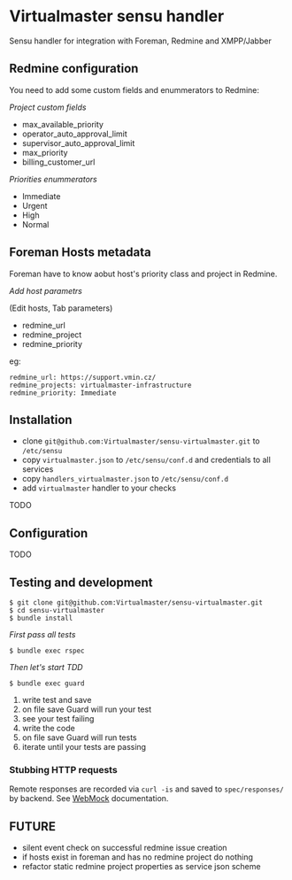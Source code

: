 Virtualmaster sensu handler
==================================

Sensu handler for integration with Foreman, Redmine and XMPP/Jabber


## Redmine configuration

You need to add some custom fields and enummerators to Redmine:

*Project custom fields*

- max_available_priority
- operator_auto_approval_limit
- supervisor_auto_approval_limit
- max_priority
- billing_customer_url

*Priorities enummerators*

- Immediate
- Urgent
- High
- Normal

## Foreman Hosts metadata

Foreman have to know aobut host's priority class and project in Redmine.

*Add host parametrs* 

(Edit hosts, Tab parameters)

- redmine_url
- redmine_project
- redmine_priority

eg:

    redmine_url: https://support.vmin.cz/
    redmine_projects: virtualmaster-infrastructure
    redmine_priority: Immediate

## Installation

- clone `git@github.com:Virtualmaster/sensu-virtualmaster.git` to `/etc/sensu`
- copy `virtualmaster.json` to `/etc/sensu/conf.d` and credentials to all services
- copy `handlers_virtualmaster.json` to `/etc/sensu/conf.d`
- add `virtualmaster` handler to your checks

TODO

## Configuration

TODO

## Testing and development

    $ git clone git@github.com:Virtualmaster/sensu-virtualmaster.git
    $ cd sensu-virtualmaster
    $ bundle install


*First pass all tests*


    $ bundle exec rspec


*Then let's start TDD* 


    $ bundle exec guard

    
1. write test and save
2. on file save Guard will run your test
3. see your test failing
4. write the code
5. on file save Guard will run tests 
6. iterate until your tests are passing


### Stubbing HTTP requests

Remote responses are recorded via `curl -is` and saved to `spec/responses/` by
backend. See [WebMock](https://github.com/bblimke/webmock#replaying-raw-responses-recorded-with-curl--is) documentation.

## FUTURE
- silent event check on successful redmine issue creation
- if hosts exist in foreman and has no redmine project do nothing
- refactor static redmine project properties as service json scheme


